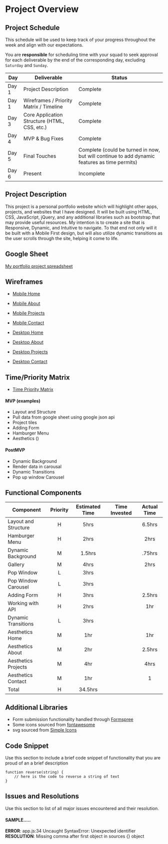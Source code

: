 # Project Overview

## Project Schedule

This schedule will be used to keep track of your progress throughout the week and align with our expectations.  

You are **responsible** for scheduling time with your squad to seek approval for each deliverable by the end of the corresponding day, excluding `Saturday` and `Sunday`.

|  Day | Deliverable | Status
|---|---| ---|
|Day 1| Project Description | Complete
|Day 1| Wireframes / Priority Matrix / Timeline | Complete
|Day 3| Core Application Structure (HTML, CSS, etc.) | Complete
|Day 4| MVP & Bug Fixes | Complete
|Day 5| Final Touches | Complete (could be turned in now, but will continue to add dynamic features as time permits)
|Day 6| Present | Incomplete


## Project Description

This project is a personal portfolio website which will highlight other apps, projects, and websites that I have designed. It will be built using HTML, CSS, JavaScript, jQuery, and any additional libraries such as bootstrap that may provide useful resources. My intention is to create a site that is Responsive, Dynamic, and Intuitive to navigate. To that end not only will it be built with a Mobile First design, but will also utilize dynamic transitions as the user scrolls through the site, helping it come to life.

## Google Sheet

[My portfolio project spreadsheet](https://docs.google.com/spreadsheets/d/1_ZuE250yX7bWNFs82cpKnCjxh0b6CUx40Kf40geVfdY/edit#gid=0) 

## Wireframes

- [Mobile Home](https://res.cloudinary.com/bcantello/image/upload/v1583622741/MobileHome_iay4el.png)
- [Mobile About](https://res.cloudinary.com/bcantello/image/upload/v1583622741/MobileAbout_nbrunp.png)
- [Mobile Projects](https://res.cloudinary.com/bcantello/image/upload/v1583622741/MobileProjects_nkcz4e.png)
- [Mobile Contact](https://res.cloudinary.com/bcantello/image/upload/v1583622741/MobileContact_woll7g.png)

- [Desktop Home](https://res.cloudinary.com/bcantello/image/upload/v1583637979/DesktopHome_akpdyd.png)
- [Desktop About](https://res.cloudinary.com/bcantello/image/upload/v1583637979/DesktopAbout_i30nnk.png)
- [Desktop Projects](https://res.cloudinary.com/bcantello/image/upload/v1583637979/DesktopProjects_lu8vmg.png)
- [Desktop Contact](https://res.cloudinary.com/bcantello/image/upload/v1583637979/DesktopContact_tcrijq.png)

## Time/Priority Matrix 

- [Time Priority Matrix](https://res.cloudinary.com/bcantello/image/upload/v1583717896/TimePriorityMatrix_gcvqdf.png)

#### MVP (examples)

- Layout and Structure
- Pull data from google sheet using google json api
- Project tiles
- Adding Form
- Hamburger Menu
- Aesthetics ()

#### PostMVP 

- Dynamic Background
- Render data in carousal
- Dynamic Transitions
- Pop up window Carousel  

## Functional Components

| Component | Priority | Estimated Time | Time Invested | Actual Time |
| --- | :---: |  :---: | :---: | :---: |
| Layout and Structure | H | 5hrs |  | 6.5hrs |
| Hamburger Menu | H | 2hrs|  | 2hrs |
| Dynamic Background | M | 1.5hrs|  | .75hrs |
| Gallery | M | 4hrs|  | 2hrs |
| Pop Window | L | 3hrs|  |  |
| Pop Window Carousel | L | 3hrs|  |  |
| Adding Form | H | 3hrs|  | 2.5hrs |
| Working with API | H | 2hrs|  | 1hr |
| Dynamic Transitions | L | 3hrs|  |  |
| Aesthetics Home | M | 1hr |  | 1hr |
| Aesthetics About | M | 2hr |  | 2.5hrs |
| Aesthetics Projects | M | 4hr |  | 4hrs |
| Aesthetics Contact | M | 1hr |  | 1 |
| Total | H | 34.5hrs |  |  |

## Additional Libraries
 - Form submission functionality handled through [Formspree](https://formspree.io/)
 - Some icons sourced from [fontawesome](https://fontawesome.com/icons?d=gallery&m=free)
 - svg sourced from [Simple Icons](https://simpleicons.org/)

## Code Snippet

Use this section to include a brief code snippet of functionality that you are proud of an a brief description  

```
function reverse(string) {
	// here is the code to reverse a string of text
}
```

## Issues and Resolutions
 Use this section to list of all major issues encountered and their resolution.

#### SAMPLE.....
**ERROR**: app.js:34 Uncaught SyntaxError: Unexpected identifier                                
**RESOLUTION**: Missing comma after first object in sources {} object
